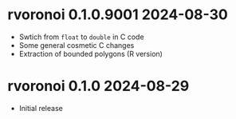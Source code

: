 
# rvoronoi 0.1.0.9001  2024-08-30

* Swtich from `float` to `double` in C code
* Some general cosmetic C changes
* Extraction of bounded polygons (R version)

# rvoronoi 0.1.0  2024-08-29

* Initial release
